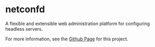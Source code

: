netconfd
========

A flexible and extensible web administration platform for configuring headless servers.

For more information, see the [Github Page](https://campadrenalin.github.com/netconfd)
for this project.
